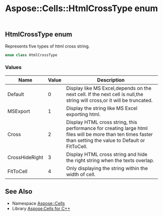 ﻿---
title: Aspose::Cells::HtmlCrossType enum
linktitle: HtmlCrossType
second_title: Aspose.Cells for C++ API Reference
description: 'Aspose::Cells::HtmlCrossType enum. Represents five types of html cross string in C++.'
type: docs
weight: 21200
url: /cpp/aspose.cells/htmlcrosstype/
---
## HtmlCrossType enum


Represents five types of html cross string.

```cpp
enum class HtmlCrossType
```

### Values

| Name | Value | Description |
| --- | --- | --- |
| Default | 0 | Display like MS Excel,depends on the next cell. If the next cell is null,the string will cross,or it will be truncated. |
| MSExport | 1 | Display the string like MS Excel exporting html. |
| Cross | 2 | Display HTML cross string, this performance for creating large html files will be more than ten times faster than setting the value to Default or FitToCell. |
| CrossHideRight | 3 | Display HTML cross string and hide the right string when the texts overlap. |
| FitToCell | 4 | Only displaying the string within the width of cell. |

## See Also

* Namespace [Aspose::Cells](../)
* Library [Aspose.Cells for C++](../../)
